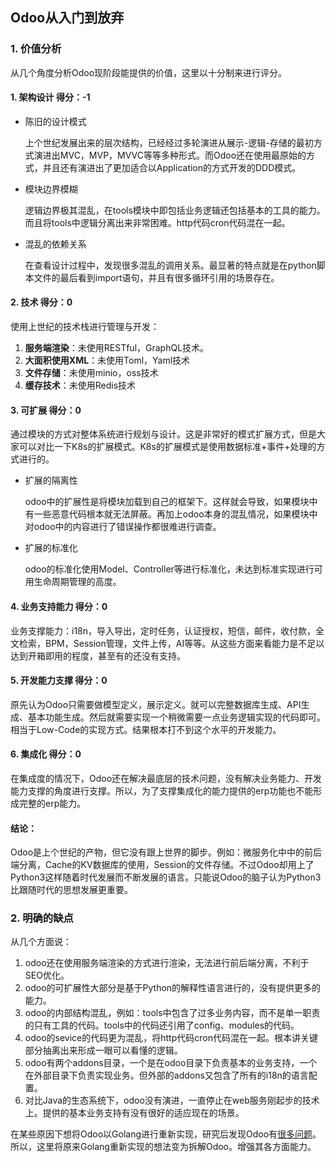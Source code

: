 ## Odoo从入门到放弃

### 1. 价值分析

从几个角度分析Odoo现阶段能提供的价值，这里以十分制来进行评分。

#### **1. 架构设计 得分：-1**
- 陈旧的设计模式

  上个世纪发展出来的层次结构，已经经过多轮演进从展示-逻辑-存储的最初方式演进出MVC，MVP，MVVC等等多种形式。而Odoo还在使用最原始的方式，并且还有演进出了更加适合以Application的方式开发的DDD模式。

- 模块边界模糊

  逻辑边界极其混乱，在tools模块中即包括业务逻辑还包括基本的工具的能力。而且将tools中逻辑分离出来非常困难。http代码cron代码混在一起。

- 混乱的依赖关系

  在查看设计过程中，发现很多混乱的调用关系。最显著的特点就是在python脚本文件的最后看到import语句，并且有很多循环引用的场景存在。

#### **2. 技术 得分：0**

使用上世纪的技术栈进行管理与开发：
1. **服务端渲染**：未使用RESTful，GraphQL技术。
2. **大面积使用XML**：未使用Toml，Yaml技术
3. **文件存储**：未使用minio，oss技术
4. **缓存技术**：未使用Redis技术

#### **3. 可扩展 得分：0**

通过模块的方式对整体系统进行规划与设计。这是非常好的模式扩展方式，但是大家可以对比一下K8s的扩展模式。K8s的扩展模式是使用数据标准+事件+处理的方式进行的。
- 扩展的隔离性

  odoo中的扩展性是将模块加载到自己的框架下。这样就会导致，如果模块中有一些恶意代码根本就无法屏蔽。再加上odoo本身的混乱情况，如果模块中对odoo中的内容进行了错误操作都很难进行调查。
  
- 扩展的标准化

  odoo的标准化使用Model、Controller等进行标准化，未达到标准实现进行可用生命周期管理的高度。

#### **4. 业务支持能力 得分：0**

业务支撑能力：i18n，导入导出，定时任务，认证授权，短信，邮件，收付款，全文检索，BPM，Session管理，文件上传，AI等等。从这些方面来看能力是不足以达到开箱即用的程度，甚至有的还没有支持。

#### **5. 开发能力支撑 得分：0**

原先认为Odoo只需要做模型定义，展示定义。就可以完整数据库生成、API生成、基本功能生成。然后就需要实现一个稍微需要一点业务逻辑实现的代码即可。相当于Low-Code的实现方式。结果根本打不到这个水平的开发能力。

#### **6. 集成化 得分：0**

在集成度的情况下，Odoo还在解决最底层的技术问题，没有解决业务能力、开发能力支撑的角度进行支撑。所以，为了支撑集成化的能力提供的erp功能也不能形成完整的erp能力。

#### 结论：
Odoo是上个世纪的产物，但它没有跟上世界的脚步。例如：微服务化中中的前后端分离，Cache的KV数据库的使用，Session的文件存储。不过Odoo却用上了Python3这样随着时代发展而不断发展的语言。只能说Odoo的脑子认为Python3比跟随时代的思想发展更重要。




### 2. 明确的缺点
从几个方面说：
1. odoo还在使用服务端渲染的方式进行渲染，无法进行前后端分离，不利于SEO优化。
2. odoo的可扩展性大部分是基于Python的解释性语言进行的，没有提供更多的能力。
3. odoo的内部结构混乱，例如：tools中包含了过多业务内容，而不是单一职责的只有工具的代码。tools中的代码还引用了config、modules的代码。
4. odoo的sevice的代码更为混乱，将http代码cron代码混在一起。根本讲关键部分抽离出来形成一眼可以看懂的逻辑。
5. odoo有两个addons目录，一个是在odoo目录下负责基本的业务支持，一个在外部目录下负责实现业务。但外部的addons又包含了所有的i18n的语言配置。
6. 对比Java的生态系统下，odoo没有演进，一直停止在web服务刚起步的技术上。提供的基本业务支持有没有很好的适应现在的场景。


在某些原因下想将Odoo以Golang进行重新实现，研究后发现Odoo有[很多问题](https://github.com/Disassembling-Odoo/.github/blob/main/README.md)。所以，这里将原来Golang重新实现的想法变为拆解Odoo。增强其各方面能力。

<!--

**Here are some ideas to get you started:**

🙋‍♀️ A short introduction - what is your organization all about?
🌈 Contribution guidelines - how can the community get involved?
👩‍💻 Useful resources - where can the community find your docs? Is there anything else the community should know?
🍿 Fun facts - what does your team eat for breakfast?
🧙 Remember, you can do mighty things with the power of [Markdown](https://docs.github.com/github/writing-on-github/getting-started-with-writing-and-formatting-on-github/basic-writing-and-formatting-syntax)
-->
